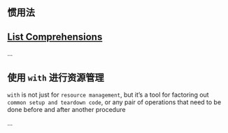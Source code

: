惯用法
---

## [List Comprehensions](https://docs.python.org/2/tutorial/datastructures.html#list-comprehensions)
...



## 使用 `with` 进行资源管理

`with` is not just for `resource management`, but it’s a tool for factoring out `common setup and teardown code`, or any pair of operations that need to be done before and after another procedure


...
